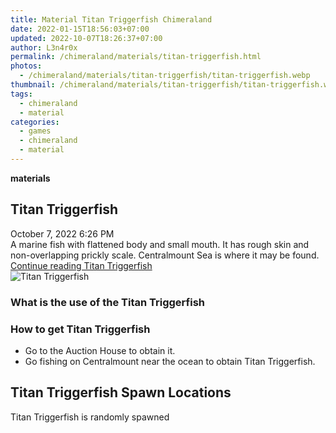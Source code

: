 ```yaml
---
title: Material Titan Triggerfish Chimeraland
date: 2022-01-15T18:56:03+07:00
updated: 2022-10-07T18:26:37+07:00
author: L3n4r0x
permalink: /chimeraland/materials/titan-triggerfish.html
photos:
  - /chimeraland/materials/titan-triggerfish/titan-triggerfish.webp
thumbnail: /chimeraland/materials/titan-triggerfish/titan-triggerfish.webp
tags:
  - chimeraland
  - material
categories:
  - games
  - chimeraland
  - material
---
```


<link
  rel="stylesheet"
  href="https://rawcdn.githack.com/dimaslanjaka/Web-Manajemen/870a349/css/bootstrap-5-3-0-alpha3-wrapper.css"
/>
<section id="bootstrap-wrapper">
  <div data-bs-theme="dark">
    <div
      class="row g-0 border rounded overflow-hidden flex-md-row mb-4 shadow-sm position-relative bg-dark text-light"
    >
      <div class="col p-4 d-flex flex-column position-static">
        <strong class="d-inline-block mb-2 text-success">materials</strong>
        <h2 class="mb-0">Titan Triggerfish</h2>
        <div class="mb-1 text-muted">October 7, 2022 6:26 PM</div>
        <div class="mb-2 border p-1">
          A marine fish with flattened body and small mouth. It has rough skin
          and non-overlapping prickly scale. Centralmount Sea is where it may be
          found.
        </div>
        <a
          href="/chimeraland/materials/titan-triggerfish.html"
          class="stretched-link d-none text-primary"
          >Continue reading Titan Triggerfish</a
        >
      </div>
      <div class="col-auto d-none d-md-block d-lg-block">
        <img
          src="https://www.webmanajemen.com/chimeraland/materials/titan-triggerfish/titan-triggerfish.webp"
          alt="Titan Triggerfish"
        />
      </div>
    </div>
    <div class="row">
      <div class="col-lg-6 col-12 mb-2">
        <div class="card">
          <div class="card-body">
            <h3 class="card-title">What is the use of the Titan Triggerfish</h3>
            <div class="card-text"><ul></ul></div>
          </div>
        </div>
      </div>
      <div class="col-lg-6 col-12 mb-2">
        <div class="card">
          <div class="card-body">
            <h3 class="card-title">How to get Titan Triggerfish</h3>
            <div class="card-text">
              <ul>
                <li>Go to the Auction House to obtain it.</li>
                <li>
                  Go fishing on Centralmount near the ocean to obtain Titan
                  Triggerfish.
                </li>
              </ul>
            </div>
          </div>
        </div>
      </div>
      <div class="col-12 mb-2">
        <h2>Titan Triggerfish Spawn Locations</h2>
        <p>Titan Triggerfish is randomly spawned</p>
      </div>
    </div>
  </div>
</section>